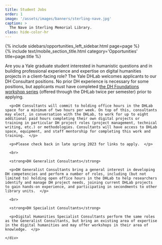 ```yaml
---
title: Student Jobs
order: 1
image: '/assets/images/banners/sterling-nave.jpg'
caption: >
  The Nave in Sterling Memorial Library.
class: hide-color-hr
---
```

<div class='center-column'>
  <div class='two-column-container one-third-width top-text'>
    <div class='left-column'>
      {% include sidebars/opportunities_left_sidebar.html page=page %}
    </div>
    <div class='right-column'>
      {% include text/mobile_section_title.html
        category='Opportunities'
        title=page.title
      %}
      <p>Are you a Yale graduate student interested in humanistic questions and in building professional experience and expertise on digital humanities projects in a client-facing role? The Yale DHLab welcomes applicants to our DH Consultant positions. No prior DH experience is necessary for some positions, but applicants must have completed <a href='https://dhlab.yale.edu/resources/workshops.html' target='_blank'>the DH Foundations workshop series</a> (offered through the DHLab twice per semester) prior to applying.  </p>

      <p>DH Consultants will commit to holding office hours in the DHLab space for a minimum of two hours per week. On top of this, consultants may elect, in conversation with the DHLab, to work for up to eight additional paid hours completing their own digital projects or training in particular DH project roles (project management, technical writing, etc.) or methodologies. Consultants will have access to DHLab space, equipment, and staff mentorship for completing this work and training.  </p>

      <p>Please check back in late spring 2023 for links to apply.  </p>

      <br>

      <strong>DH Generalist Consultants</strong>

      <p>DH Generalist Consultants bring a general interest in developing DH competencies and perform a number of roles, including (but not limited to) holding open office hours in the DHLab to help researchers identify and manage DH project needs, joining current DHLab projects to gain hands-on experience, and participating in secondments to other library units.  </p>
      
      <br>

      <strong>DH Specialist Consultants</strong>

      <p>Digital Humanities Specialist Consultants perform the same roles as the Generalist Consultants, but bring an existing area of expertise in the digital humanities and may offer workshops in their area of knowledge.  </p>

    </div>
  </div>
</div>
